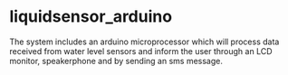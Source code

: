 # liquidsensor_arduino
The system includes an arduino microprocessor which will process data received from water level sensors and inform the user through an LCD monitor, speakerphone and by sending an sms message.
